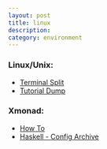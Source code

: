 ```yaml
---
layout: post
title: linux
description:
category: environment
---
```


### Linux/Unix:  
* [Terminal Split](http://unix.stackexchange.com/questions/7453/how-to-split-the-terminal-into-more-than-one-view)  
* [Tutorial Dump](http://thedaneshproject.com/posts/good-collection-of-linux-tutorials/)  

### Xmonad:  
* [How To](http://www.howtogeek.com/114728/how-to-use-xmonad-a-tiling-window-manager-for-linux/)  
* [Haskell - Config Archive](http://www.haskell.org/haskellwiki/Xmonad/Config_archive)  
